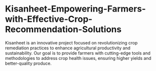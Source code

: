 # Kisanheet-Empowering-Farmers-with-Effective-Crop-Recommendation-Solutions
Kisanheet is an innovative project focused on revolutionizing crop remediation practices to enhance agricultural productivity and sustainability. Our goal is to provide farmers with cutting-edge tools and methodologies to address crop health issues, ensuring higher yields and better-quality produce.
